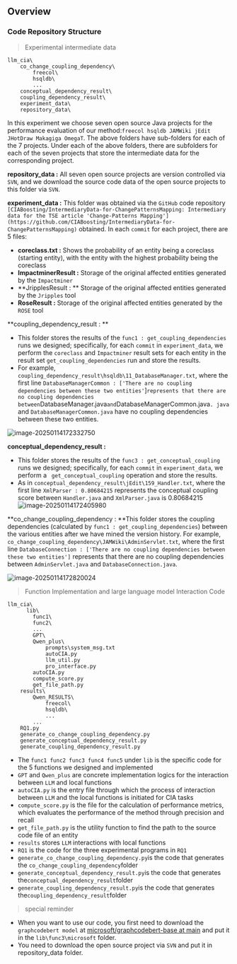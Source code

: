 ## Overview

### Code Repository Structure

> Experimental intermediate data

```
llm_cia\
	co_change_coupling_dependency\
		freecol\
		hsqldb\
		...
	conceptual_dependency_result\
	coupling_dependency_result\
	experiment_data\
	repository_data\
```

In this experiment we choose seven open source Java projects for the performance evaluation of our method:`freecol hsqldb JAMWiki jEdit JHotDraw Makagiga OmegaT`. The above folders have sub-folders for each of the 7 projects. Under each of the above folders, there are subfolders for each of the seven projects that store the intermediate data for the corresponding project.

**repository_data :** All seven open source projects are version controlled via `SVN`, and we download the source code data of the open source projects to this folder via `SVN`.

**experiment_data :** This folder was obtained via the `GitHub` code repository `[CIABoosting/IntermediaryData-for-ChangePatternsMapping: Intermediary data for the TSE article 'Change-Patterns Mapping'](https://github.com/CIABoosting/IntermediaryData-for-ChangePatternsMapping)` obtained. In each `commit` for each project, there are 5 files:

- **coreclass.txt :** Shows the probability of an entity being a coreclass (starting entity), with the entity with the highest probability being the coreclass
- **ImpactminerResult :** Storage of the original affected entities generated by the `Impactminer` 
- **JripplesResult : ** Storage of the original affected entities generated by the `Jripples` tool
- **RoseResult :** Storage of the original affected entities generated by the `ROSE` tool

**coupling_dependency_result : **

- This folder stores the results of the `func1 : get_coupling_dependencies` runs we designed; specifically, for each `commit` in `experiment_data`, we perform the `coreclass` and `Impactminer` result sets for each entity in the result set `get_coupling_dependencies` run and store the results.
- For example, `coupling_dependency_result\hsqldb\11_DatabaseManager.txt`, where the first line `DatabaseManagerCommon : ['There are no coupling dependencies between these two entities'`]` represents that there are no coupling dependencies between `DatabaseManager.java` and `DatabaseManagerCommon.java`. java` and `DatabaseManagerCommon.java` have no coupling dependencies between these two entities.

![image-20250114172332750](https://zxyandzxy.github.io/images/202501151106088.png)

**conceptual_dependency_result :**

- This folder stores the results of the `func3 : get_conceptual_coupling` runs we designed; specifically, for each `commit` in `experiment_data`, we perform a ` get_conceptual_coupling` operation and store the results.
-  As in `conceptual_dependency_result\jEdit\159_Handler.txt`, where the first line `XmlParser : 0.80684215` represents the conceptual coupling score between `Handler.java` and `XmlParser.java` is 0.80684215![image-20250114172405980](https://zxyandzxy.github.io/images/202501151106335.png)

**co_change_coupling_dependency : **This folder stores the coupling dependencies (calculated by `func1 : get_coupling_dependencies`) between the various entities after we have mined the version history. For example, `co_change_coupling_dependency\JAMWiki\AdminServlet.txt`, where the first line `DatabaseConnection : ['There are no coupling dependencies between these two entities']` represents that there are no coupling dependencies between `AdminServlet.java` and `DatabaseConnection.java`.

![image-20250114172820024](https://zxyandzxy.github.io/images/202501151106878.png)

> Function Implementation and large language model Interaction Code

```
llm_cia\
	  lib\
		func1\
		func2\
		...
		GPT\
		Qwen_plus\
			prompts\system_msg.txt
			autoCIA.py
			llm_util.py
			pro_interface.py
		autoCIA.py
		compute_score.py
		get_file_path.py
	results\
		Qwen_RESULTS\
			freecol\
			hsqldb\
			...
		...
	RQ1.py
	generate_co_change_coupling_dependency.py
	generate_conceptual_dependency_result.py
	generate_coupling_dependency_result.py
```

- The `func1 func2 func3 func4 func5` under `lib` is the specific code for the 5 functions we designed and implemented
- `GPT` and `Qwen_plus` are concrete implementation logics for the interaction between `LLM` and local functions
- `autoCIA.py` is the entry file through which the process of interaction between `LLM` and the local functions is initiated for CIA tasks
- `compute_score.py` is the file for the calculation of performance metrics, which evaluates the performance of the method through precision and recall
- `get_file_path.py` is the utility function to find the path to the source code file of an entity
- `results` stores `LLM` interactions with local functions
- `RQ1` is the code for the three experimental programs in `RQ1`
- `generate_co_change_coupling_dependency.py`is the code that generates the `co_change_coupling_dependency`folder
- `generate_conceptual_dependency_result.py`is the code that generates the`conceptual_dependency_result`folder
- `generate_coupling_dependency_result.py`is the code that generates the`coupling_dependency_result`folder

> special reminder

- When you want to use our code, you first need to download the `graphcodebert model` at  [microsoft/graphcodebert-base at main](https://huggingface.co/microsoft/graphcodebert-base/tree/main) and put it in the `lib\func3\microsoft` folder.
- You need to download the open source project via `SVN` and put it in repository_data folder.

